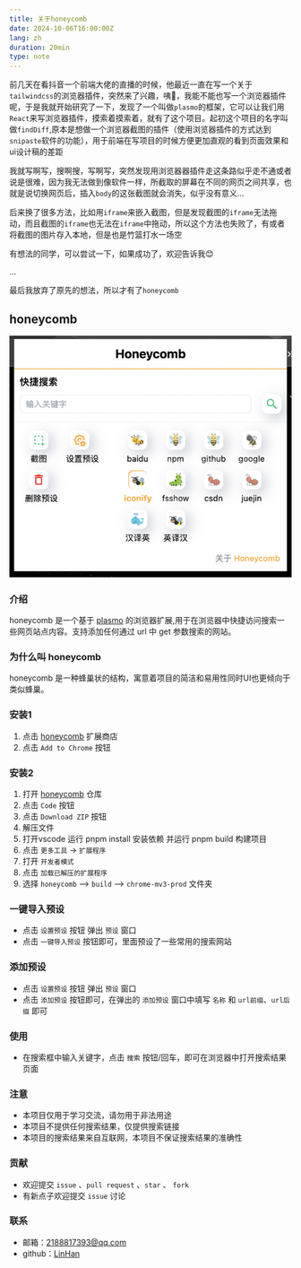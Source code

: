 ```yaml
---
title: 关于honeycomb
date: 2024-10-06T16:00:00Z
lang: zh
duration: 20min
type: note
---
```


前几天在看抖音一个前端大佬的直播的时候，他最近一直在写一个关于`tailwindcss`的浏览器插件，突然来了兴趣，咦🤯，我能不能也写一个浏览器插件呢，于是我就开始研究了一下，发现了一个叫做`plasmo`的框架，它可以让我们用`React`来写浏览器插件，摸索着摸索着，就有了这个项目。起初这个项目的名字叫做`findDiff`,原本是想做一个浏览器截图的插件（使用浏览器插件的方式达到`snipaste`软件的功能），用于前端在写项目的时候方便更加直观的看到页面效果和ui设计稿的差距

我就写啊写，搜啊搜，写啊写，突然发现用浏览器器插件走这条路似乎走不通或者说是很难，因为我无法做到像软件一样，所截取的屏幕在不同的网页之间共享，也就是说切换网页后，插入`body`的这张截图就会消失，似乎没有意义...

后来换了很多方法，比如用`iframe`来嵌入截图，但是发现截图的`iframe`无法拖动，而且截图的`iframe`也无法在`iframe`中拖动，所以这个方法也失败了，有或者将截图的图片存入本地，但是也是竹篮打水一场空

有想法的同学，可以尝试一下，如果成功了，欢迎告诉我😊

...

最后我放弃了原先的想法，所以才有了`honeycomb`

## honeycomb

![alt text](../../public/images/honeycomb.png)

### 介绍

honeycomb 是一个基于 [plasmo](https://plasmo.com) 的浏览器扩展,用于在浏览器中快捷访问搜索一些网页站点内容。支持添加任何通过 url 中 get 参数搜索的网站。

### 为什么叫 honeycomb

honeycomb 是一种蜂巢状的结构，寓意着项目的简洁和易用性同时UI也更倾向于类似蜂巢。

### 安装1

1. 点击 [honeycomb](https://chromewebstore.google.com/search/honeycomb?hl=zh-CN&utm_source=ext_sidebar) 扩展商店
2. 点击 `Add to Chrome` 按钮

### 安装2

1. 打开 [honeycomb](https://github.com/zhengyuxiang/honeycomb) 仓库
2. 点击 `Code` 按钮
3. 点击 `Download ZIP` 按钮
4. 解压文件
5. 打开vscode 运行 pnpm install 安装依赖 并运行 pnpm build 构建项目
6. 点击 `更多工具` -> `扩展程序`
7. 打开 `开发者模式`
8. 点击 `加载已解压的扩展程序`
9. 选择 `honeycomb` --> `build` --> `chrome-mv3-prod` 文件夹

### 一键导入预设

- 点击 `设置预设` 按钮 弹出 `预设` 窗口
- 点击 `一键导入预设` 按钮即可，里面预设了一些常用的搜索网站

### 添加预设

- 点击 `设置预设` 按钮 弹出 `预设` 窗口
- 点击 `添加预设` 按钮即可，在弹出的 `添加预设` 窗口中填写 `名称` 和 `url前缀`、`url后缀` 即可

### 使用

- 在搜索框中输入关键字，点击 `搜索` 按钮/回车，即可在浏览器中打开搜索结果页面

### 注意

- 本项目仅用于学习交流，请勿用于非法用途
- 本项目不提供任何搜索结果，仅提供搜索链接
- 本项目的搜索结果来自互联网，本项目不保证搜索结果的准确性

### 贡献

- 欢迎提交 `issue` 、`pull request` 、`star` 、 `fork`
- 有新点子欢迎提交 `issue` 讨论

### 联系

- 邮箱：2188817393@qq.com
- github：[LinHan](https://github.com/LinHanlove)
